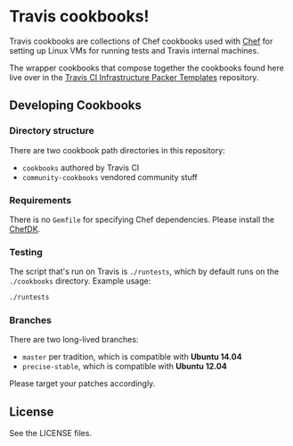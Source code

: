 # Travis cookbooks!

Travis cookbooks are collections of Chef cookbooks used with
[Chef](https://www.chef.io/) for setting up Linux VMs for running tests and
Travis internal machines.

The wrapper cookbooks that compose together the cookbooks found here live over
in the [Travis CI Infrastructure Packer
Templates](https://github.com/travis-infrastructure/packer-templates)
repository.

## Developing Cookbooks

### Directory structure

There are two cookbook path directories in this repository:

- `cookbooks` authored by Travis CI
- `community-cookbooks` vendored community stuff

### Requirements

There is no `Gemfile` for specifying Chef dependencies.  Please install the
[ChefDK](https://downloads.chef.io/chef-dk/).

### Testing

The script that's run on Travis is `./runtests`, which by default runs on the
`./cookbooks` directory.  Example usage:

``` bash
./runtests
```

### Branches

There are two long-lived branches:

- `master` per tradition, which is compatible with **Ubuntu 14.04**
- `precise-stable`, which is compatible with **Ubuntu 12.04**

Please target your patches accordingly.

## License

See the LICENSE files.
